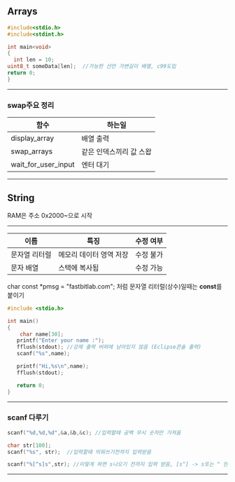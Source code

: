 ## Arrays

```c
#include<stdio.h>
#include<stdint.h>

int main<void>
{
  int len = 10;
uint8_t someData[len];  //가능한 선언 가변길이 배열, c99도입
return 0;
}
```
***
### swap주요 정리 
|함수|	하는일|
|--|--|
|display_array|	배열 출력|
|swap_arrays|	같은 인덱스끼리 값 스왑|
|wait_for_user_input|	엔터 대기|
***
## String
RAM은 주소 0x2000~으로 시작 
***
|이름|	특징|	수정 여부|
|--|--|--|
|문자열 리터럴|	메모리 데이터 영역 저장|	수정 불가|
|문자 배열|	스택에 복사됨|	수정 가능|

char const *pmsg = "fastbitlab.com"; 처럼 문자열 리터럴(상수)일때는 **const**를 붙이기 
```c
#include <stdio.h>

int main()
{
    char name[30];
   printf("Enter your name :");
   fflush(stdout); //강제 출력 버퍼에 남아있지 않음 (Eclipse콘솔 출력)
   scanf("%s",name);

   printf("Hi,%s\n",name);
   fflush(stdout);

   return 0;
}
```
***
### scanf 다루기 
```c
scanf("%d,%d,%d",&a,&b,&c); //입력할때 공백 무시 숫자만 가져옴

char str[100];
scanf("%s", str);  //입력할때 띄워쓰기전까지 입력받음 

scanf("%[^s]s",str); //이렇게 하면 s나오기 전까지 입력 받음, [s^] -> s또는 ^ 만 입력 받음  
```
***
 





